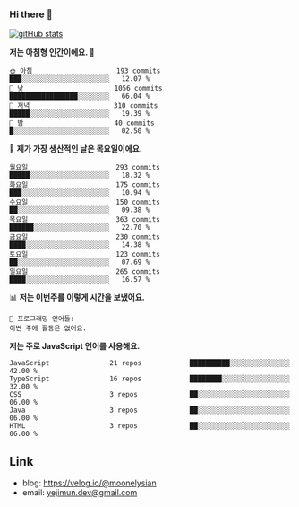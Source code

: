 ### Hi there 👋

<!--
**moonelysian/moonelysian** is a ✨ _special_ ✨ repository because its `README.md` (this file) appears on your GitHub profile.

Here are some ideas to get you started:

- 🔭 I’m currently working on ...
- 🌱 I’m currently learning ...
- 👯 I’m looking to collaborate on ...
- 🤔 I’m looking for help with ...
- 💬 Ask me about ...
- 📫 How to reach me: ...
- 😄 Pronouns: ...
- ⚡ Fun fact: ...
-->

<!-- [![wakatime stats](https://github-readme-stats.vercel.app/api/wakatime?username=moonelysian)](https://github.com/anuraghazra/github-readme-stats) -->

[![gitHub stats](https://github-readme-stats.vercel.app/api?username=moonelysian&show_icons=true)](https://github.com/anuraghazra/github-readme-stats)

<!--START_SECTION:waka-->
**저는 아침형 인간이에요. 🐤** 

```text
🌞 아침                     193 commits         ███░░░░░░░░░░░░░░░░░░░░░░   12.07 % 
🌆 낮　                     1056 commits        █████████████████░░░░░░░░   66.04 % 
🌃 저녁                     310 commits         █████░░░░░░░░░░░░░░░░░░░░   19.39 % 
🌙 밤　                     40 commits          █░░░░░░░░░░░░░░░░░░░░░░░░   02.50 % 
```
📅 **제가 가장 생산적인 날은 목요일이에요.** 

```text
월요일                      293 commits         █████░░░░░░░░░░░░░░░░░░░░   18.32 % 
화요일                      175 commits         ███░░░░░░░░░░░░░░░░░░░░░░   10.94 % 
수요일                      150 commits         ██░░░░░░░░░░░░░░░░░░░░░░░   09.38 % 
목요일                      363 commits         ██████░░░░░░░░░░░░░░░░░░░   22.70 % 
금요일                      230 commits         ████░░░░░░░░░░░░░░░░░░░░░   14.38 % 
토요일                      123 commits         ██░░░░░░░░░░░░░░░░░░░░░░░   07.69 % 
일요일                      265 commits         ████░░░░░░░░░░░░░░░░░░░░░   16.57 % 
```


📊 **저는 이번주를 이렇게 시간을 보냈어요.** 

```text
💬 프로그래밍 언어들: 
이번 주에 활동은 없어요.
```

**저는 주로 JavaScript 언어를 사용해요.** 

```text
JavaScript               21 repos            ██████████░░░░░░░░░░░░░░░   42.00 % 
TypeScript               16 repos            ████████░░░░░░░░░░░░░░░░░   32.00 % 
CSS                      3 repos             ██░░░░░░░░░░░░░░░░░░░░░░░   06.00 % 
Java                     3 repos             ██░░░░░░░░░░░░░░░░░░░░░░░   06.00 % 
HTML                     3 repos             ██░░░░░░░░░░░░░░░░░░░░░░░   06.00 % 
```




<!--END_SECTION:waka-->


## Link
- blog: https://velog.io/@moonelysian
- email: yejimun.dev@gmail.com
